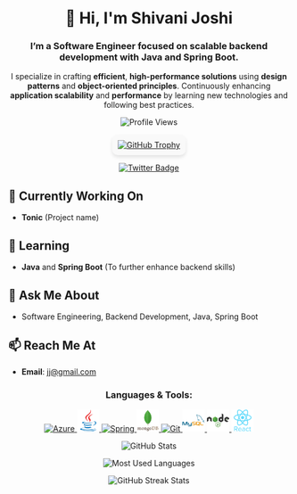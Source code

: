 <h1 align="center">👋 Hi, I'm Shivani Joshi</h1>

<h3 align="center">
  I’m a <strong>Software Engineer</strong> focused on <strong>scalable backend development</strong> with <strong>Java</strong> and <strong>Spring Boot</strong>.
</h3>

<p align="center">
  I specialize in crafting <strong>efficient</strong>, <strong>high-performance solutions</strong> using <strong>design patterns</strong> and <strong>object-oriented principles</strong>. Continuously enhancing <strong>application scalability</strong> and <strong>performance</strong> by learning new technologies and following best practices.
</p>

<!-- Profile Views Counter -->
<p align="center">
  <img src="https://komarev.com/ghpvc/?username=joshi-chinky-1999&label=Profile%20views&color=0e75b6&style=flat" alt="Profile Views" />
</p>

<!-- GitHub Trophy -->
<p align="center">
  <a href="https://github.com/ryo-ma/github-profile-trophy" target="_blank">
    <img src="https://github-profile-trophy.vercel.app/?username=joshi-chinky-1999" alt="GitHub Trophy" width="500" style="border-radius: 10px; box-shadow: 0 4px 6px rgba(0, 0, 0, 0.1); padding: 10px; background-color: #f9f9f9;" />
  </a>
</p>

<!-- Social Media Badge -->
<p align="center">
  <a href="https://twitter.com/" target="blank">
    <img src="https://img.shields.io/twitter/follow/?logo=twitter&style=for-the-badge" alt="Twitter Badge" />
  </a>
</p>

## 🔭 Currently Working On
- **Tonic** (Project name)

## 🌱 Learning
- **Java** and **Spring Boot** (To further enhance backend skills)

## 💬 Ask Me About
- Software Engineering, Backend Development, Java, Spring Boot

## 📫 Reach Me At
- **Email**: [jj@gmail.com](mailto:jj@gmail.com)

<h3 align="center">Languages & Tools:</h3>
<p align="center">
  <!-- Adding logos for tools and languages -->
  <a href="https://azure.microsoft.com/en-in/" target="_blank" rel="noreferrer">
    <img src="https://www.vectorlogo.zone/logos/microsoft_azure/microsoft_azure-icon.svg" alt="Azure" width="40" height="40" />
  </a>
  <a href="https://www.java.com" target="_blank" rel="noreferrer">
    <img src="https://raw.githubusercontent.com/devicons/devicon/master/icons/java/java-original.svg" alt="Java" width="40" height="40" />
  </a>
  <a href="https://www.spring.io/" target="_blank" rel="noreferrer">
    <img src="https://www.vectorlogo.zone/logos/springio/springio-icon.svg" alt="Spring" width="40" height="40" />
  </a>
  <a href="https://www.mongodb.com/" target="_blank" rel="noreferrer">
    <img src="https://raw.githubusercontent.com/devicons/devicon/master/icons/mongodb/mongodb-original-wordmark.svg" alt="MongoDB" width="40" height="40" />
  </a>
  <a href="https://git-scm.com/" target="_blank" rel="noreferrer">
    <img src="https://www.vectorlogo.zone/logos/git-scm/git-scm-icon.svg" alt="Git" width="40" height="40" />
  </a>
  <a href="https://www.mysql.com/" target="_blank" rel="noreferrer">
    <img src="https://raw.githubusercontent.com/devicons/devicon/master/icons/mysql/mysql-original-wordmark.svg" alt="MySQL" width="40" height="40" />
  </a>
  <a href="https://nodejs.org" target="_blank" rel="noreferrer">
    <img src="https://raw.githubusercontent.com/devicons/devicon/master/icons/nodejs/nodejs-original-wordmark.svg" alt="Node.js" width="40" height="40" />
  </a>
  <a href="https://reactjs.org/" target="_blank" rel="noreferrer">
    <img src="https://raw.githubusercontent.com/devicons/devicon/master/icons/react/react-original-wordmark.svg" alt="React" width="40" height="40" />
  </a>
</p>

<!-- GitHub Stats -->
<p align="center">
  <img src="https://github-readme-stats.vercel.app/api?username=joshi-chinky-1999&show_icons=true&locale=en" alt="GitHub Stats" />
</p>

<!-- Most Used Languages -->
<p align="center">
  <img src="https://github-readme-stats.vercel.app/api/top-langs?username=joshi-chinky-1999&show_icons=true&locale=en&layout=compact" alt="Most Used Languages" />
</p>

<!-- Streak Stats -->
<p align="center">
  <img src="https://github-readme-streak-stats.herokuapp.com/?user=joshi-chinky-1999&" alt="GitHub Streak Stats" />
</p>

